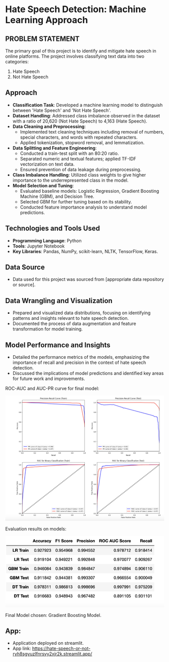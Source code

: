 
# Hate Speech Detection: Machine Learning Approach

## PROBLEM STATEMENT
The primary goal of this project is to identify and mitigate hate speech in online platforms. The project involves classifying text data into two categories:

1) Hate Speech
2) Not Hate Speech

## Approach

- **Classification Task**: Developed a machine learning model to distinguish between 'Hate Speech' and 'Not Hate Speech'.
- **Dataset Handling**: Addressed class imbalance observed in the dataset with a ratio of 20,620 (Not Hate Speech) to 4,163 (Hate Speech).
- **Data Cleaning and Preprocessing**:
  - Implemented text cleaning techniques including removal of numbers, special characters, and words with repeated characters.
  - Applied tokenization, stopword removal, and lemmatization.
- **Data Splitting and Feature Engineering**:
  - Conducted a train-test split with an 80:20 ratio.
  - Separated numeric and textual features; applied TF-IDF vectorization on text data.
  - Ensured prevention of data leakage during preprocessing.
- **Class Imbalance Handling**: Utilized class weights to give higher importance to the underrepresented class in the model.
- **Model Selection and Tuning**:
  - Evaluated baseline models: Logistic Regression, Gradient Boosting Machine (GBM), and Decision Tree.
  - Selected GBM for further tuning based on its stability.
  - Conducted feature importance analysis to understand model predictions.

## Technologies and Tools Used 
- **Programming Language**: Python
- **Tools**: Jupyter Notebook
- **Key Libraries**: Pandas, NumPy, scikit-learn, NLTK, TensorFlow, Keras.

## Data Source
- Data used for this project was sourced from [appropriate data repository or source].

## Data Wrangling and Visualization
- Prepared and visualized data distributions, focusing on identifying patterns and insights relevant to hate speech detection.
- Documented the process of data augmentation and feature transformation for model training.

## Model Performance and Insights
- Detailed the performance metrics of the models, emphasizing the importance of recall and precision in the context of hate speech detection.
- Discussed the implications of model predictions and identified key areas for future work and improvements.

ROC-AUC and AUC-PR curve for final model:

![alt text](https://github.com/fahadmehfooz/Hate-Speech-Or-Not/blob/main/AUC-%20PR.png)


Evaluation results on models:

![alt text](https://github.com/fahadmehfooz/Hate-Speech-Or-Not/blob/main/results.png)

Final Model chosen: Gradient Boosting Model.


## App:

- Application deployed on streamlit.
- App link: https://hate-speech-or-not-ryh8sgyuzlfnrsvy2xjr2k.streamlit.app/
